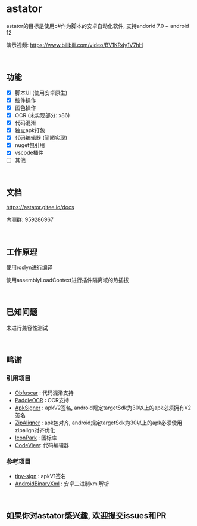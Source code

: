 # astator
astator的目标是使用c#作为脚本的安卓自动化软件, 支持andorid 7.0 ~ android 12

演示视频: https://www.bilibili.com/video/BV1KR4y1V7hH

<br/>

## 功能
- [x] 脚本UI (使用安卓原生) 
- [x] 控件操作
- [x] 图色操作
- [x] OCR (未实现部分: x86)
- [x] 代码混淆
- [x] 独立apk打包
- [x] 代码编辑器 (简陋实现)
- [x] nuget包引用
- [x] vscode插件
- [ ] 其他

<br/>

## 文档

https://astator.gitee.io/docs

内测群: 959286967

<br/>

## 工作原理
使用roslyn进行编译

使用assemblyLoadContext进行插件隔离域的热插拔

<br/>

## 已知问题

未进行兼容性测试

<br/>

## 鸣谢
### 引用项目
- [Obfuscar](https://github.com/obfuscar/obfuscar)  :  代码混淆支持
- [PaddleOCR](https://github.com/PaddlePaddle/PaddleOCR) :  OCR支持
- [ApkSigner](https://android.googlesource.com/platform/build/+/dd910c5/tools/signapk/src/com/android/signapk) :  apkV2签名, android规定targetSdk为30以上的apk必须拥有V2签名
- [ZipAligner](https://github.com/TimScriptov/ZipAligner-for-Android) :  apk包对齐, android规定targetSdk为30以上的apk必须使用zipalign对齐优化
- [IconPark](https://iconpark.oceanengine.com/home) :  图标库
- [CodeView](https://github.com/AmrDeveloper/CodeView): 代码编辑器



### 参考项目
- [tiny-sign](https://code.google.com/archive/p/tiny-sign/downloads) :  apkV1签名
- [AndroidBinaryXml](https://github.com/senswrong/AndroidBinaryXml) :  安卓二进制xml解析

<br/>

## 如果你对astator感兴趣, 欢迎提交issues和PR
